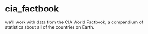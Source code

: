 # cia_factbook
we'll work with data from the CIA World Factbook, a compendium of statistics about all of the countries on Earth.
